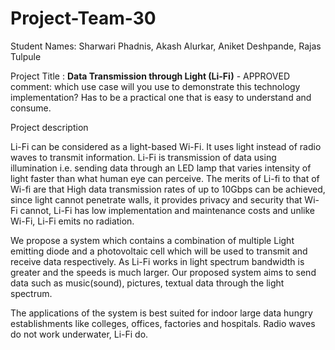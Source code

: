 # Project-Team-30

Student Names: Sharwari Phadnis, Akash Alurkar, Aniket Deshpande, Rajas Tulpule

Project Title :
**Data Transmission through Light (Li-Fi)**   - APPROVED
comment: which use case will you use to demonstrate this technology implementation? Has to be a practical one that is easy to understand and consume. 

Project description

Li-Fi can be considered as a light-based Wi-Fi. It uses light instead of radio waves to transmit information. Li-Fi is transmission of data using illumination i.e. sending data through an LED lamp that varies intensity of light faster than what human eye can perceive. The merits of Li-fi to that of Wi-fi are that High data transmission rates of up to 10Gbps can be achieved, since light cannot penetrate walls, it provides privacy and security that Wi-Fi cannot, Li-Fi has low implementation and maintenance costs and unlike Wi-Fi, Li-Fi emits no radiation.

We propose a system which contains a combination of multiple Light emitting diode and a photovoltaic cell which will be used to transmit and receive data respectively. As Li-Fi works in light spectrum bandwidth is greater and the speeds is much larger. Our proposed system aims to send data such as music(sound), pictures, textual data through the light spectrum.

The applications of the system is best suited for indoor large data hungry establishments like colleges, offices, factories and hospitals. Radio waves do not work underwater, Li-Fi do.
